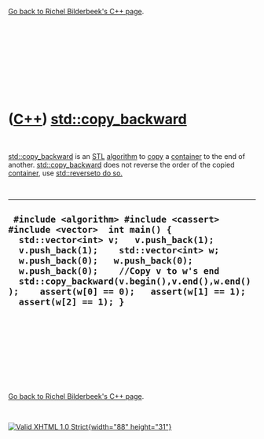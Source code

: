 

[Go back to Richel Bilderbeek's C++ page](Cpp.htm).

 

 

 

 

 

([C++](Cpp.htm)) [std::copy\_backward](CppCopy_backward.htm)
============================================================

 

[std::copy\_backward](CppCopy_backward.htm) is an [STL](CppStl.htm)
[algorithm](CppAlgorithm.htm) to [copy](CppCopy.htm) a
[container](CppContainer.htm) to the end of another.
[std::copy\_backward](CppCopy_backward.htm) does not reverse the order
of the copied [container](CppContainer.htm), use
[std::reverse](CppReverse.htm)[to do so.]()

 

  -------------------------------------------------------------------------------------------------------------------------------------------------------------------------------------------------------------------------------------------------------------------------------------------------------------------------------------------------------------
  ` #include <algorithm> #include <cassert> #include <vector>  int main() {   std::vector<int> v;   v.push_back(1);   v.push_back(1);    std::vector<int> w;   w.push_back(0);   w.push_back(0);   w.push_back(0);    //Copy v to w's end   std::copy_backward(v.begin(),v.end(),w.end());    assert(w[0] == 0);   assert(w[1] == 1);   assert(w[2] == 1); }`
  -------------------------------------------------------------------------------------------------------------------------------------------------------------------------------------------------------------------------------------------------------------------------------------------------------------------------------------------------------------

 

 

 

 

 

[Go back to Richel Bilderbeek's C++ page](Cpp.htm).



 

[![Valid XHTML 1.0 Strict](valid-xhtml10.png){width="88"
height="31"}](http://validator.w3.org/check?uri=referer)
